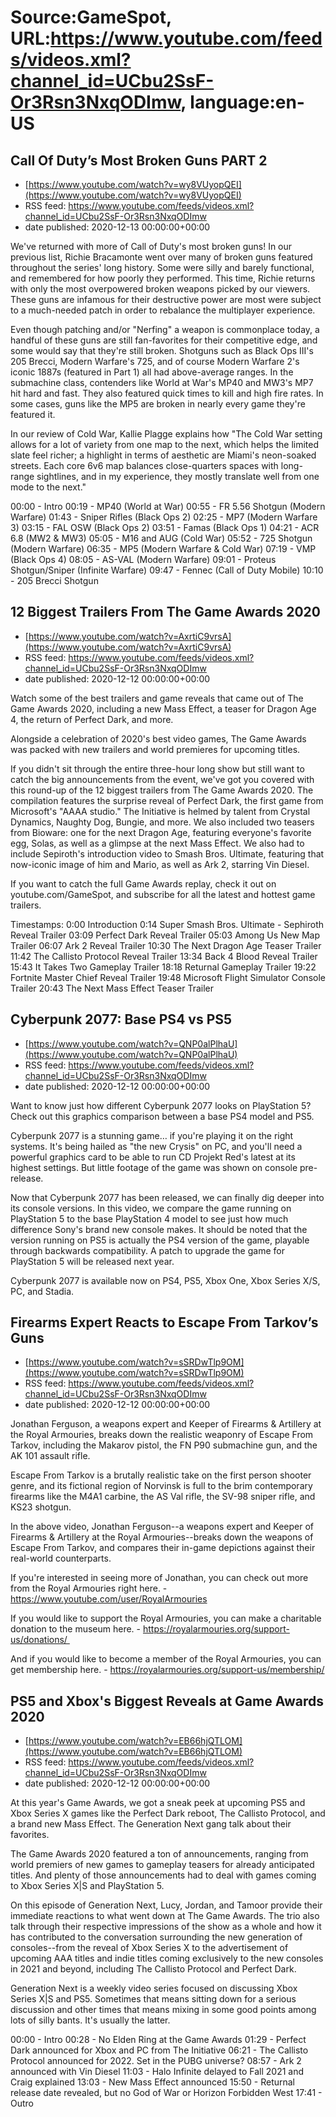 # Source:GameSpot, URL:https://www.youtube.com/feeds/videos.xml?channel_id=UCbu2SsF-Or3Rsn3NxqODImw, language:en-US

## Call Of Duty’s Most Broken Guns PART 2
 - [https://www.youtube.com/watch?v=wy8VUyopQEI](https://www.youtube.com/watch?v=wy8VUyopQEI)
 - RSS feed: https://www.youtube.com/feeds/videos.xml?channel_id=UCbu2SsF-Or3Rsn3NxqODImw
 - date published: 2020-12-13 00:00:00+00:00

We've returned with more of Call of Duty's most broken guns! In our previous list, Richie Bracamonte went over many of broken guns featured throughout the series' long history. Some were silly and barely functional, and remembered for how poorly they performed. This time, Richie returns with only the most overpowered broken weapons picked by our viewers. These guns are infamous for their destructive power are most were subject to a much-needed patch in order to rebalance the multiplayer experience.  

Even though patching and/or "Nerfing" a weapon is commonplace today, a handful of these guns are still fan-favorites for their competitive edge, and some would say that they're still broken. Shotguns such as Black Ops III's 205 Brecci, Modern Warfare's 725, and of course Modern Warfare 2's iconic 1887s (featured in Part 1) all had above-average ranges. In the submachine class, contenders like World at War's MP40 and MW3's MP7 hit hard and fast. They also featured quick times to kill and high fire rates. In some cases, guns like the MP5 are broken in nearly every game they're featured it.    

In our review of Cold War, Kallie Plagge explains how "The Cold War setting allows for a lot of variety from one map to the next, which helps the limited slate feel richer; a highlight in terms of aesthetic are Miami's neon-soaked streets. Each core 6v6 map balances close-quarters spaces with long-range sightlines, and in my experience, they mostly translate well from one mode to the next."

00:00 - Intro
00:19 - MP40 (World at War)
00:55 - FR 5.56 Shotgun (Modern Warfare)
01:43 - Sniper Rifles (Black Ops 2)
02:25 - MP7 (Modern Warfare 3)
03:15 - FAL OSW (Black Ops 2)
03:51 - Famas (Black Ops 1)
04:21 - ACR 6.8 (MW2 & MW3)
05:05 - M16 and AUG (Cold War)
05:52 - 725 Shotgun (Modern Warfare)
06:35 - MP5 (Modern Warfare & Cold War)
07:19 - VMP (Black Ops 4)
08:05 - AS-VAL (Modern Warfare)
09:01 - Proteus Shotgun/Sniper (Infinite Warfare) 
09:47 - Fennec (Call of Duty Mobile)
10:10 - 205 Brecci Shotgun

## 12 Biggest Trailers From The Game Awards 2020
 - [https://www.youtube.com/watch?v=AxrtiC9vrsA](https://www.youtube.com/watch?v=AxrtiC9vrsA)
 - RSS feed: https://www.youtube.com/feeds/videos.xml?channel_id=UCbu2SsF-Or3Rsn3NxqODImw
 - date published: 2020-12-12 00:00:00+00:00

Watch some of the best trailers and game reveals that came out of The Game Awards 2020, including a new Mass Effect, a teaser for Dragon Age 4, the return of Perfect Dark, and more.

Alongside a celebration of 2020's best video games, The Game Awards was packed with new trailers and world premieres for upcoming titles.

If you didn't sit through the entire three-hour long show but still want to catch the big announcements from the event, we've got you covered with this round-up of the 12 biggest trailers from The Game Awards 2020. The compilation features the surprise reveal of Perfect Dark, the first game from Microsoft's "AAAA studio." The Initiative is helmed by talent from Crystal Dynamics, Naughty Dog, Bungie, and more. We also included two teasers from Bioware: one for the next Dragon Age, featuring everyone's favorite egg, Solas, as well as a glimpse at the next Mass Effect. We also had to include Sepiroth's introduction video to Smash Bros. Ultimate, featuring that now-iconic image of him and Mario, as well as Ark 2, starring Vin Diesel. 

If you want to catch the full Game Awards replay, check it out on youtube.com/GameSpot, and subscribe for all the latest and hottest game trailers.


Timestamps:
0:00 Introduction
0:14 Super Smash Bros. Ultimate - Sephiroth Reveal Trailer
03:09 Perfect Dark Reveal Trailer
05:03 Among Us New Map Trailer
06:07 Ark 2 Reveal Trailer
10:30 The Next Dragon Age Teaser Trailer
11:42 The Callisto Protocol Reveal Trailer
13:34 Back 4 Blood Reveal Trailer
15:43 It Takes Two Gameplay Trailer
18:18 Returnal Gameplay Trailer
19:22 Fortnite Master Chief Reveal Trailer
19:48 Microsoft Flight Simulator Console Trailer
20:43 The Next Mass Effect Teaser Trailer

## Cyberpunk 2077: Base PS4 vs PS5
 - [https://www.youtube.com/watch?v=QNP0alPlhaU](https://www.youtube.com/watch?v=QNP0alPlhaU)
 - RSS feed: https://www.youtube.com/feeds/videos.xml?channel_id=UCbu2SsF-Or3Rsn3NxqODImw
 - date published: 2020-12-12 00:00:00+00:00

Want to know just how different Cyberpunk 2077 looks on PlayStation 5? Check out this graphics comparison between a base PS4 model and PS5. 

Cyberpunk 2077 is a stunning game… if you're playing it on the right systems. It's being hailed as "the new Crysis" on PC, and you'll need a powerful graphics card to be able to run CD Projekt Red's latest at its highest settings. But little footage of the game was shown on console pre-release.

Now that Cyberpunk 2077 has been released, we can finally dig deeper into its console versions. In this video, we compare the game running on PlayStation 5 to the base PlayStation 4 model to see just how much difference Sony's brand new console makes. It should be noted that the version running on PS5 is actually the PS4 version of the game, playable through backwards compatibility. A patch to upgrade the game for PlayStation 5 will be released next year.

Cyberpunk 2077 is available now on PS4, PS5, Xbox One, Xbox Series X/S, PC, and Stadia.

## Firearms Expert Reacts to Escape From Tarkov’s Guns
 - [https://www.youtube.com/watch?v=sSRDwTlp9OM](https://www.youtube.com/watch?v=sSRDwTlp9OM)
 - RSS feed: https://www.youtube.com/feeds/videos.xml?channel_id=UCbu2SsF-Or3Rsn3NxqODImw
 - date published: 2020-12-12 00:00:00+00:00

Jonathan Ferguson, a weapons expert and Keeper of Firearms & Artillery at the Royal Armouries, breaks down the realistic weaponry of Escape From Tarkov, including the Makarov pistol, the FN P90 submachine gun, and the AK 101 assault rifle.

Escape From Tarkov is a brutally realistic take on the first person shooter genre, and its fictional region of Norvinsk is full to the brim contemporary firearms like the M4A1 carbine, the AS Val rifle, the SV-98 sniper rifle, and KS23 shotgun.

In the above video, Jonathan Ferguson--a weapons expert and Keeper of Firearms & Artillery at the Royal Armouries--breaks down the weapons of Escape From Tarkov, and compares their in-game depictions against their real-world counterparts.

If you're interested in seeing more of Jonathan, you can check out more from the Royal Armouries right here. - https://www.youtube.com/user/RoyalArmouries 

If you would like to support the Royal Armouries, you can make a charitable donation to the museum here. - https://royalarmouries.org/support-us/donations/ 

And if you would like to become a member of the Royal Armouries, you can get membership here. - https://royalarmouries.org/support-us/membership/

## PS5 and Xbox's Biggest Reveals at Game Awards 2020
 - [https://www.youtube.com/watch?v=EB66hjQTLOM](https://www.youtube.com/watch?v=EB66hjQTLOM)
 - RSS feed: https://www.youtube.com/feeds/videos.xml?channel_id=UCbu2SsF-Or3Rsn3NxqODImw
 - date published: 2020-12-12 00:00:00+00:00

At this year's Game Awards, we got a sneak peek at upcoming PS5 and Xbox Series X games like the Perfect Dark reboot, The Callisto Protocol, and a brand new Mass Effect. The Generation Next gang talk about their favorites.

The Game Awards 2020 featured a ton of announcements, ranging from world premiers of new games to gameplay teasers for already anticipated titles. And plenty of those announcements had to deal with games coming to Xbox Series X|S and PlayStation 5.

On this episode of Generation Next, Lucy, Jordan, and Tamoor provide their immediate reactions to what went down at The Game Awards. The trio also talk through their respective impressions of the show as a whole and how it has contributed to the conversation surrounding the new generation of consoles--from the reveal of Xbox Series X to the advertisement of upcoming AAA titles and indie titles coming exclusively to the new consoles in 2021 and beyond, including The Callisto Protocol and Perfect Dark.

Generation Next is a weekly video series focused on discussing Xbox Series X|S and PS5. Sometimes that means sitting down for a serious discussion and other times that means mixing in some good points among lots of silly bants. It's usually the latter.

00:00 - Intro
00:28 - No Elden Ring at the Game Awards
01:29 - Perfect Dark announced for Xbox and PC from The Initiative
06:21 - The Callisto Protocol announced for 2022. Set in the PUBG universe?
08:57 - Ark 2 announced with Vin Diesel
11:03 - Halo Infinite delayed to Fall 2021 and Craig explained
13:03 - New Mass Effect announced
15:50 - Returnal release date revealed, but no God of War or Horizon Forbidden West
17:41 - Outro

